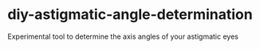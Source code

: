# diy-astigmatic-angle-determination
Experimental tool to determine the axis angles of your astigmatic eyes
